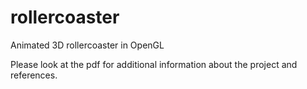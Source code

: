 # rollercoaster
Animated 3D rollercoaster in OpenGL

Please look at the pdf for additional information about the project and references. 
